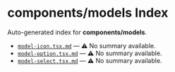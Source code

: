 # components/models Index

Auto-generated index for **components/models**.

- [`model-icon.tsx.md`](./model-icon.tsx.md) — ⚠️ No summary available.
- [`model-option.tsx.md`](./model-option.tsx.md) — ⚠️ No summary available.
- [`model-select.tsx.md`](./model-select.tsx.md) — ⚠️ No summary available.
